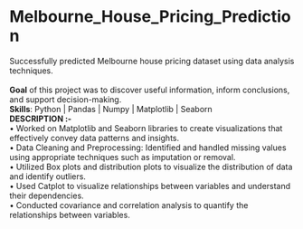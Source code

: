# Melbourne_House_Pricing_Prediction
Successfully predicted Melbourne house pricing dataset using data analysis techniques.
<br>
<br>
**Goal** of this project was to discover useful information, inform conclusions, and support decision-making.
<br>
**Skills**: Python | Pandas | Numpy | Matplotlib | Seaborn
<br>
**DESCRIPTION :-**
<br>
• Worked on Matplotlib and Seaborn libraries to create visualizations that effectively convey data patterns and insights.
<br>
• Data Cleaning and Preprocessing: Identified and handled missing values using appropriate techniques such as imputation or removal.
<br>
• Utilized Box plots and distribution plots to visualize the distribution of data and identify outliers.
<br>
• Used Catplot to visualize relationships between variables and understand their dependencies.
<br>
• Conducted covariance and correlation analysis to quantify the relationships between variables.
